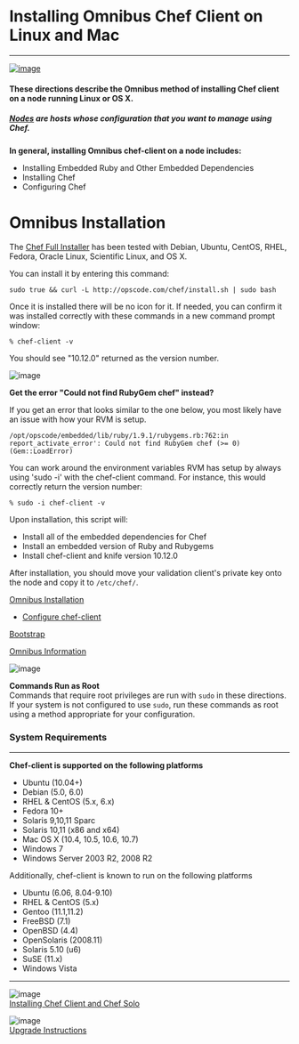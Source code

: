Installing Omnibus Chef Client on Linux and Mac
===============================================

  

* * * * *

[![image](../attachments/thumbnails/24773129/25002044)](http://wiki.opscode.com/download../attachments/24773129/OC_Chef_Logo_small.png)

#### These directions describe the Omnibus method of installing Chef client on a node running Linux or OS X.

##### [Nodes](Nodes.html "Nodes") are hosts whose configuration that you want to manage using Chef.

  
**In general, installing Omnibus chef-client on a node includes:**

-   Installing Embedded Ruby and Other Embedded Dependencies
-   Installing Chef
-   Configuring Chef

  

Omnibus Installation
====================

The [Chef Full Installer](http://www.opscode.com/chef/install) has been
tested with Debian, Ubuntu, CentOS, RHEL, Fedora, Oracle Linux,
Scientific Linux, and OS X.

You can install it by entering this command:

    sudo true && curl -L http://opscode.com/chef/install.sh | sudo bash

Once it is installed there will be no icon for it. If needed, you can
confirm it was installed correctly with these commands in a new command
prompt window:

    % chef-client -v

You should see "10.12.0" returned as the version number.

![image](images/icons/emoticons/check.gif)

**Get the error "Could not find RubyGem chef" instead?**  
  
 If you get an error that looks similar to the one below, you most
likely have an issue with how your RVM is setup.

    /opt/opscode/embedded/lib/ruby/1.9.1/rubygems.rb:762:in report_activate_error': Could not find RubyGem chef (>= 0) (Gem::LoadError)

You can work around the environment variables RVM has setup by always
using 'sudo -i' with the chef-client command. For instance, this would
correctly return the version number:

    % sudo -i chef-client -v

Upon installation, this script will:

-   Install all of the embedded dependencies for Chef
-   Install an embedded version of Ruby and Rubygems
-   Install chef-client and knife version 10.12.0

After installation, you should move your validation client's private key
onto the node and copy it to `/etc/chef/`.

  

[Omnibus
Installation](#InstallingOmnibusChefClientonLinuxandMac-OmnibusInstallation)

-   [Configure
    chef-client](#InstallingOmnibusChefClientonLinuxandMac-Configurechefclient)

[Bootstrap](#InstallingOmnibusChefClientonLinuxandMac-Bootstrap)

[Omnibus
Information](#InstallingOmnibusChefClientonLinuxandMac-OmnibusInformation)

  

![image](images/icons/emoticons/warning.gif)

**Commands Run as Root**  
Commands that require root privileges are run with `sudo` in these
directions. If your system is not configured to use `sudo`, run these
commands as root using a method appropriate for your configuration.

  

### System Requirements

* * * * *

**Chef-client is supported on the following platforms**

-   Ubuntu (10.04+)
-   Debian (5.0, 6.0)
-   RHEL & CentOS (5.x, 6.x)
-   Fedora 10+
-   Solaris 9,10,11 Sparc
-   Solaris 10,11 (x86 and x64)
-   Mac OS X (10.4, 10.5, 10.6, 10.7)
-   Windows 7
-   Windows Server 2003 R2, 2008 R2

Additionally, chef-client is known to run on the following platforms

-   Ubuntu (6.06, 8.04-9.10)
-   RHEL & CentOS (5.x)
-   Gentoo (11.1,11.2)
-   FreeBSD (7.1)
-   OpenBSD (4.4)
-   OpenSolaris (2008.11)
-   Solaris 5.10 (u6)
-   SuSE (11.x)
-   Windows Vista

  

* * * * *

![image](../attachments/24773129/25002038.png)   
[Installing Chef Client and Chef
Solo](Installing%20Chef%20Client%20and%20Chef%20Solo.html "Installing Chef Client and Chef Solo")

![image](../attachments/24773129/25002039.png)   
[Upgrade
Instructions](Upgrade%20Instructions.html "Upgrade Instructions")

  
  

  

